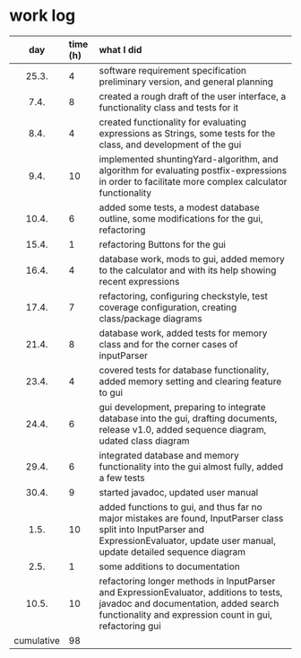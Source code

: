 # work log

| day   | time (h)| what I did |
| :----:|:--------| :----------|
| 25.3. | 4       | software requirement specification preliminary version, and general planning |
| 7.4.  | 8       | created a rough draft of the user interface, a functionality class and tests for it|
| 8.4.  | 4       | created functionality for evaluating expressions as Strings, some tests for the class, and development of the gui |
| 9.4.  | 10	  | implemented shuntingYard-algorithm, and algorithm for evaluating postfix-expressions in order to facilitate more complex calculator functionality |
| 10.4. | 6       | added some tests, a modest database outline, some modifications for the gui, refactoring |
| 15.4. | 1       | refactoring Buttons for the gui |
| 16.4. | 4       | database work, mods to gui, added memory to the calculator and with its help showing recent expressions  |
| 17.4. | 7       | refactoring, configuring checkstyle, test coverage configuration, creating class/package diagrams |
| 21.4. | 8       | database work, added tests for memory class and for the corner cases of inputParser |
| 23.4. | 4       | covered tests for database functionality, added memory setting and clearing feature to gui |
| 24.4. | 6       | gui development, preparing to integrate database into the gui, drafting documents, release v1.0, added sequence diagram, udated class diagram  |
| 29.4. | 6       | integrated database and memory functionality into the gui almost fully, added a few tests |
| 30.4. | 9       | started javadoc, updated user manual |
| 1.5.  | 10       | added functions to gui, and thus far no major mistakes are found, InputParser class split into InputParser and ExpressionEvaluator, update user manual, update detailed sequence diagram |
| 2.5.  | 1      |  some additions to documentation  |
| 10.5. | 10      | refactoring longer methods in InputParser and ExpressionEvaluator, additions to tests, javadoc and documentation, added search functionality and expression count in gui, refactoring gui |
| cumulative | 98 |              |

